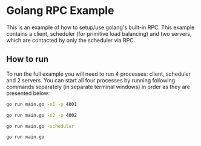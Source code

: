 # Golang RPC Example

This is an example of how to setup/use golang's built-in RPC. This example contains a client, scheduler (for primitive load balancing) and two servers, which are contacted by only the scheduler via RPC.

## How to run

To run the full example you will need to run 4 processes: client, scheduler and 2 servers. You can start all four processes by running following commands separately (in separate terminal windows) in order as they are presented below:

```bash
go run main.go -s1 -p 4001

go run main.go -s2 -p 4002

go run main.go -scheduler

go run main.go
```
